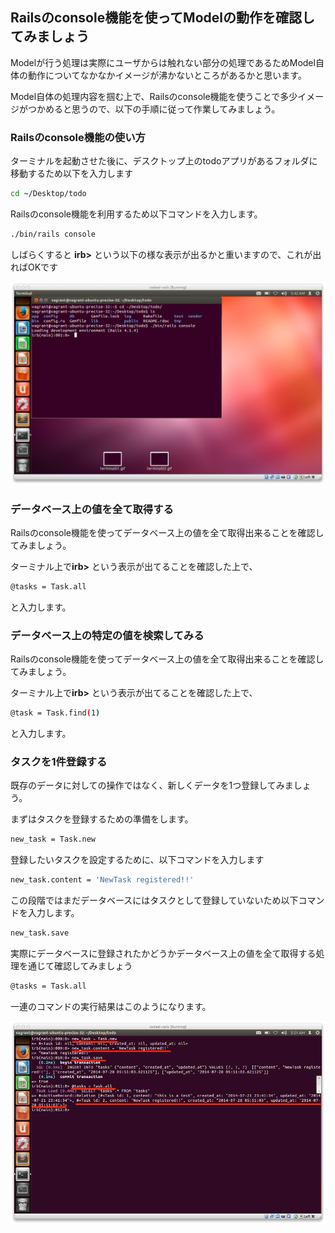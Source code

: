 ## Railsのconsole機能を使ってModelの動作を確認してみましょう

Modelが行う処理は実際にユーザからは触れない部分の処理であるためModel自体の動作についてなかなかイメージが沸かないところがあるかと思います。

Model自体の処理内容を掴む上で、Railsのconsole機能を使うことで多少イメージがつかめると思うので、以下の手順に従って作業してみましょう。

### Railsのconsole機能の使い方

ターミナルを起動させた後に、デスクトップ上のtodoアプリがあるフォルダに移動するため以下を入力します

```sh
cd ~/Desktop/todo
```

Railsのconsole機能を利用するため以下コマンドを入力します。

```sh
./bin/rails console
```

しばらくすると **irb>** という以下の様な表示が出るかと重いますので、これが出ればOKです

![](../image/shot-2014-07-28-14.42.28.png)

### データベース上の値を全て取得する

Railsのconsole機能を使ってデータベース上の値を全て取得出来ることを確認してみましょう。

ターミナル上で**irb>** という表示が出てることを確認した上で、

```sh
@tasks = Task.all
```

と入力します。



### データベース上の特定の値を検索してみる

Railsのconsole機能を使ってデータベース上の値を全て取得出来ることを確認してみましょう。

ターミナル上で**irb>** という表示が出てることを確認した上で、

```sh
@task = Task.find(1)
```

と入力します。

### タスクを1件登録する

既存のデータに対しての操作ではなく、新しくデータを1つ登録してみましょう。

まずはタスクを登録するための準備をします。

```sh
new_task = Task.new
```

登録したいタスクを設定するために、以下コマンドを入力します

```sh
new_task.content = 'NewTask registered!!'
```

この段階ではまだデータベースにはタスクとして登録していないため以下コマンドを入力します。

```sh
new_task.save
```

実際にデータベースに登録されたかどうかデータベース上の値を全て取得する処理を通じて確認してみましょう

```sh
@tasks = Task.all
```

一連のコマンドの実行結果はこのようになります。

![](../image/shot-2014-07-28-14-53.png)

